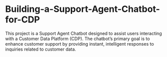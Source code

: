 # Building-a-Support-Agent-Chatbot-for-CDP
This project is a Support Agent Chatbot designed to assist users interacting with a Customer Data Platform (CDP). The chatbot’s primary goal is to enhance customer support by providing instant, intelligent responses to inquiries related to customer data.
